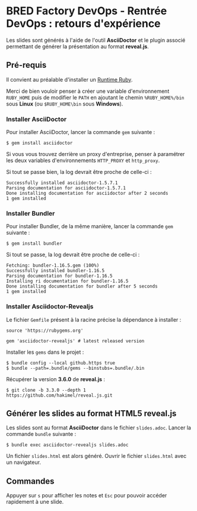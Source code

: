 # BRED Factory DevOps - Rentrée DevOps : retours d'expérience

Les slides sont générés à l'aide de l'outil **AsciiDoctor** et le plugin associé permettant de
générer la présentation au format **reveal.js**.


## Pré-requis

Il convient au préalable d'installer un [Runtime Ruby](https://www.ruby-lang.org/fr/ "Runtime Ruby").

Merci de bien vouloir penser à créer une variable d'environnement `RUBY_HOME` puis de modifier le `PATH`
en ajoutant le chemin `%RUBY_HOME%/bin` sous **Linux** (ou `$RUBY_HOME\bin` sous **Windows**).


### Installer AsciiDoctor

Pour installer AsciiDoctor, lancer la commande `gem` suivante :

    $ gem install asciidoctor

Si vous vous trouvez derrière un proxy d'entreprise, penser à paramétrer les deux variables d'environnements `HTTP_PROXY`
et `http_proxy`.


Si tout se passe bien, la log devrait être proche de celle-ci :

    Successfully installed asciidoctor-1.5.7.1
    Parsing documentation for asciidoctor-1.5.7.1
    Done installing documentation for asciidoctor after 2 seconds
    1 gem installed


### Installer Bundler

Pour installer Bundler, de la même manière, lancer la commande `gem` suivante :

    $ gem install bundler

Si tout se passe, la log devrait être proche de celle-ci :

    Fetching: bundler-1.16.5.gem (100%)
    Successfully installed bundler-1.16.5
    Parsing documentation for bundler-1.16.5
    Installing ri documentation for bundler-1.16.5
    Done installing documentation for bundler after 5 seconds
    1 gem installed


### Installer Asciidoctor-Revealjs

Le fichier `Gemfile` présent à la racine précise la dépendance à installer :

    source 'https://rubygems.org'
    
    gem 'asciidoctor-revealjs' # latest released version


Installer les `gems` dans le projet :

    $ bundle config --local github.https true
    $ bundle --path=.bundle/gems --binstubs=.bundle/.bin


Récupérer la version **3.6.0** de **reveal.js** :

    $ git clone -b 3.3.0 --depth 1 https://github.com/hakimel/reveal.js.git


## Générer les slides au format HTML5 reveal.js

Les slides sont au format **AsciiDoctor** dans le fichier `slides.adoc`. Lancer la commande `bundle` suivante :

    $ bundle exec asciidoctor-revealjs slides.adoc


Un fichier `slides.html` est alors généré. Ouvrir le fichier `slides.html` avec un navigateur.


## Commandes

Appuyer sur `s` pour afficher les notes et `Esc` pour pouvoir accéder rapidement à une slide.



